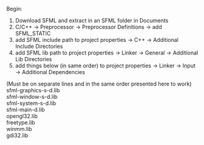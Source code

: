 Begin:
1. Download SFML and extract in an SFML folder in Documents
2. C/C++ -> Preprocessor -> Preprocessor Definitions -> add SFML_STATIC
3. add SFML include path to project properties -> C++ -> Additional Include Directories
4. add SFML lib path to project properties -> Linker -> General -> Additional Lib Directories
5. add things below (in same order) to project properties -> Linker -> Input -> Additional Dependencies

(Must be on separate lines and in the same order presented here to work)<br>
sfml-graphics-s-d.lib<br>
sfml-window-s-d.lib<br>
sfml-system-s-d.lib<br>
sfml-main-d.lib<br>
opengl32.lib<br>
freetype.lib<br>
winmm.lib<br>
gdi32.lib
